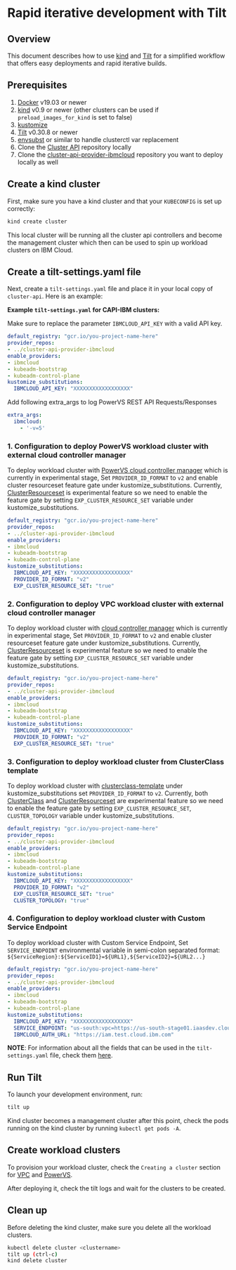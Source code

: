 # Rapid iterative development with Tilt

## Overview

This document describes how to use [kind](https://kind.sigs.k8s.io) and [Tilt](https://tilt.dev) for a simplified workflow that offers easy deployments and rapid iterative builds.

## Prerequisites

1. [Docker](https://docs.docker.com/install/) v19.03 or newer
2. [kind](https://kind.sigs.k8s.io) v0.9 or newer (other clusters can be
   used if `preload_images_for_kind` is set to false)
3. [kustomize](https://kubectl.docs.kubernetes.io/installation/kustomize/)
4. [Tilt](https://docs.tilt.dev/install.html) v0.30.8 or newer
5. [envsubst](https://github.com/drone/envsubst) or similar to handle
   clusterctl var replacement
6. Clone the [Cluster API](https://github.com/kubernetes-sigs/cluster-api) repository
   locally
7. Clone the [cluster-api-provider-ibmcloud](https://github.com/kubernetes-sigs/cluster-api-provider-ibmcloud) repository you want to deploy locally as well

## Create a kind cluster

First, make sure you have a kind cluster and that your `KUBECONFIG` is set up correctly:

``` bash
kind create cluster
```

This local cluster will be running all the cluster api controllers and become the management cluster which then can be used to spin up workload clusters on IBM Cloud.

## Create a tilt-settings.yaml file

Next, create a `tilt-settings.yaml` file and place it in your local copy of `cluster-api`. Here is an example:

**Example `tilt-settings.yaml` for CAPI-IBM clusters:**

Make sure to replace the parameter `IBMCLOUD_API_KEY` with a valid API key.

```yaml
default_registry: "gcr.io/you-project-name-here"
provider_repos:
- ../cluster-api-provider-ibmcloud
enable_providers:
- ibmcloud
- kubeadm-bootstrap
- kubeadm-control-plane
kustomize_substitutions:
  IBMCLOUD_API_KEY: "XXXXXXXXXXXXXXXXXX"
```

Add following extra_args to log PowerVS REST API Requests/Responses

```yaml
extra_args:
  ibmcloud:
    - '-v=5'
```

### 1.  Configuration to deploy PowerVS workload cluster with external cloud controller manager

To deploy workload cluster with [PowerVS cloud controller manager](/topics/powervs/external-cloud-provider.html) which is currently in experimental stage, Set `PROVIDER_ID_FORMAT` to `v2` and enable cluster resourceset feature gate under kustomize_substitutions.
Currently, [ClusterResourceset](https://cluster-api.sigs.k8s.io/tasks/experimental-features/cluster-resource-set.html) is experimental feature so we need to enable the feature gate by setting `EXP_CLUSTER_RESOURCE_SET` variable under kustomize_substitutions.

```yaml
default_registry: "gcr.io/you-project-name-here"
provider_repos:
- ../cluster-api-provider-ibmcloud
enable_providers:
- ibmcloud
- kubeadm-bootstrap
- kubeadm-control-plane
kustomize_substitutions:
  IBMCLOUD_API_KEY: "XXXXXXXXXXXXXXXXXX"
  PROVIDER_ID_FORMAT: "v2"
  EXP_CLUSTER_RESOURCE_SET: "true"
```

### 2.  Configuration to deploy VPC workload cluster with external cloud controller manager

To deploy workload cluster with [cloud controller manager](/topics/vpc/load-balancer.html) which is currently in experimental stage, Set `PROVIDER_ID_FORMAT` to `v2` and enable cluster resourceset feature gate under kustomize_substitutions.
Currently, [ClusterResourceset](https://cluster-api.sigs.k8s.io/tasks/experimental-features/cluster-resource-set.html) is experimental feature so we need to enable the feature gate by setting `EXP_CLUSTER_RESOURCE_SET` variable under kustomize_substitutions.

```yaml
default_registry: "gcr.io/you-project-name-here"
provider_repos:
- ../cluster-api-provider-ibmcloud
enable_providers:
- ibmcloud
- kubeadm-bootstrap
- kubeadm-control-plane
kustomize_substitutions:
  IBMCLOUD_API_KEY: "XXXXXXXXXXXXXXXXXX"
  PROVIDER_ID_FORMAT: "v2"
  EXP_CLUSTER_RESOURCE_SET: "true"
```

### 3.  Configuration to deploy workload cluster from ClusterClass template

To deploy workload cluster with [clusterclass-template](/topics/powervs/clusterclass-cluster.html) under kustomize_substitutions set `PROVIDER_ID_FORMAT` to `v2`.
Currently, both [ClusterClass](https://cluster-api.sigs.k8s.io/tasks/experimental-features/cluster-class/index.html) and [ClusterResourceset](https://cluster-api.sigs.k8s.io/tasks/experimental-features/cluster-resource-set.html) are experimental feature so we need to enable the feature gate by setting `EXP_CLUSTER_RESOURCE_SET`, `CLUSTER_TOPOLOGY` variable under kustomize_substitutions.

```yaml
default_registry: "gcr.io/you-project-name-here"
provider_repos:
- ../cluster-api-provider-ibmcloud
enable_providers:
- ibmcloud
- kubeadm-bootstrap
- kubeadm-control-plane
kustomize_substitutions:
  IBMCLOUD_API_KEY: "XXXXXXXXXXXXXXXXXX"
  PROVIDER_ID_FORMAT: "v2"
  EXP_CLUSTER_RESOURCE_SET: "true"
  CLUSTER_TOPOLOGY: "true"
```

### 4.  Configuration to deploy workload cluster with Custom Service Endpoint

To deploy workload cluster with Custom Service Endpoint, Set `SERVICE_ENDPOINT` environmental variable in semi-colon separated format: `${ServiceRegion}:${ServiceID1}=${URL1},${ServiceID2}=${URL2...}`
```yaml
default_registry: "gcr.io/you-project-name-here"
provider_repos:
- ../cluster-api-provider-ibmcloud
enable_providers:
- ibmcloud
- kubeadm-bootstrap
- kubeadm-control-plane
kustomize_substitutions:
  IBMCLOUD_API_KEY: "XXXXXXXXXXXXXXXXXX"
  SERVICE_ENDPOINT: "us-south:vpc=https://us-south-stage01.iaasdev.cloud.ibm.com,powervs=https://dal.power-iaas.test.cloud.ibm.com,rc=https://resource-controller.test.cloud.ibm.com"
  IBMCLOUD_AUTH_URL: "https://iam.test.cloud.ibm.com"
```

**NOTE**: For information about all the fields that can be used in the `tilt-settings.yaml` file, check them [here](https://cluster-api.sigs.k8s.io/developer/tilt.html#tilt-settings-fields).

## Run Tilt

To launch your development environment, run:

``` bash
tilt up
```

Kind cluster becomes a management cluster after this point, check the pods running on the kind cluster by running `kubectl get pods -A`.

## Create workload clusters

To provision your workload cluster, check the `Creating a cluster` section for [VPC](/topics/vpc/creating-a-cluster.html) and [PowerVS](/topics/powervs/creating-a-cluster.html). 

After deploying it, check the tilt logs and wait for the clusters to be created.

## Clean up

Before deleting the kind cluster, make sure you delete all the workload clusters.

```bash
kubectl delete cluster <clustername>
tilt up (ctrl-c)
kind delete cluster
```

